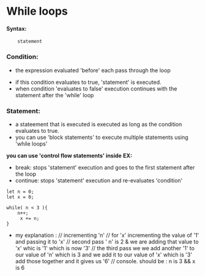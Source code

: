 # While loops 
#### Syntax: 
``` while (condition)
    statement 
```
### Condition:
* the expression evaluated 'before' each pass through the loop
- if this condition evaluates to true, 'statement' is executed.
- when condition 'evaluates to false' execution continues with the statement after the 'while' loop

### Statement:
* a stateement that is executed is executed as long as the condition evaluates to true. 
* you can use 'block statements' to execute multiple statements using 'while loops'

**you can use 'control flow statements' inside** 
**EX:** 
- break: stops 'statement' execution and goes to the first statement after the loop
- continue: stops 'statement' execution and re-evaluates 'condition'

``` 
let n = 0;
let x = 0;

while( n < 3 ){
    n++;
     x += n;
}
```
* my explanation : // incrementing 'n'
// for 'x' incrementing the value of '1' and passing it to 'x'
// second pass ' n' is 2 & we are adding that value to 'x' whic is '1' which is now '3'
// the third pass we we add another '1' to our value of 'n' which is 3 and we add it to our value of 'x' which is '3' add those together and it gives us '6'
// console. should be : n is 3 && x is 6